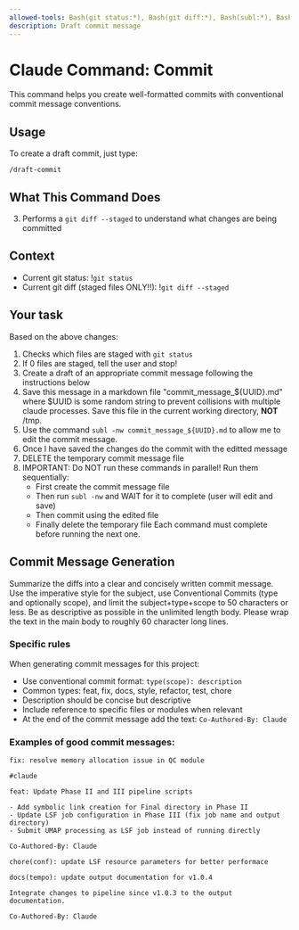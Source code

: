 ```yaml
---
allowed-tools: Bash(git status:*), Bash(git diff:*), Bash(subl:*), Bash(uuidgen)
description: Draft commit message
---
```

# Claude Command: Commit

This command helps you create well-formatted commits with conventional commit message conventions.

## Usage

To create a draft commit, just type:
```
/draft-commit
```

## What This Command Does

3. Performs a `git diff --staged` to understand what changes are being committed

## Context

- Current git status: !`git status`
- Current git diff (staged files ONLY!!): !`git diff --staged`

## Your task

Based on the above changes:

1. Checks which files are staged with `git status`
2. If 0 files are staged, tell the user and stop!
3. Create a draft of an appropriate commit message following the instructions below
4. Save this message in a markdown file "commit_message_${UUID}.md" where $UUID is some random string to prevent collisions with multiple claude processes. Save this file in the current working directory, **NOT** /tmp.
5. Use the command `subl -nw commit_message_${UUID}.md` to allow me to edit the commit message.
6. Once I have saved the changes do the commit with the editted message
7. DELETE the temporary commit message file
8. IMPORTANT: Do NOT run these commands in parallel! Run them sequentially:
   - First create the commit message file
   - Then run `subl -nw` and WAIT for it to complete (user will edit and save)
   - Then commit using the edited file
   - Finally delete the temporary file
   Each command must complete before running the next one.

## Commit Message Generation

Summarize the diffs into a clear and concisely written commit message. Use the imperative style for the subject, use Conventional Commits (type and optionally scope), and limit the subject+type+scope to 50 characters or less. Be as descriptive as possible in the unlimited length body. Please wrap the text in the main body to roughly 60 character long lines.

### Specific rules

When generating commit messages for this project:
- Use conventional commit format: `type(scope): description`
- Common types: feat, fix, docs, style, refactor, test, chore
- Description should be concise but descriptive
- Include reference to specific files or modules when relevant
- At the end of the commit message add the text: `Co-Authored-By: Claude`

### Examples of good commit messages:
```
fix: resolve memory allocation issue in QC module

#claude
```

```
feat: Update Phase II and III pipeline scripts

- Add symbolic link creation for Final directory in Phase II
- Update LSF job configuration in Phase III (fix job name and output directory)
- Submit UMAP processing as LSF job instead of running directly

Co-Authored-By: Claude
```

```
chore(conf): update LSF resource parameters for better performace
```

```
docs(tempo): update output documentation for v1.0.4

Integrate changes to pipeline since v1.0.3 to the output
documentation.

Co-Authored-By: Claude
```
